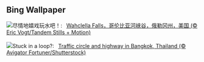 ## Bing Wallpaper
![](https://www.bing.com/th?id=OHR.WahclellaFalls_ZH-CN4932852217_UHD.jpg&w=1000)尽情地嬉戏玩水吧！:&nbsp;&ensp;[Wahclella Falls，哥伦比亚河峡谷，俄勒冈州，美国 (© Eric Vogt/Tandem Stills + Motion)](https://www.bing.com/th?id=OHR.WahclellaFalls_ZH-CN4932852217_UHD.jpg)
<br><br/>
![](https://www.bing.com/th?id=OHR.BangkokCircle_EN-US4243452532_UHD.jpg&w=1000)Stuck in a loop?:&nbsp;&ensp;[Traffic circle and highway in Bangkok, Thailand (© Avigator Fortuner/Shutterstock)](https://www.bing.com/th?id=OHR.BangkokCircle_EN-US4243452532_UHD.jpg)
<br><br/>
